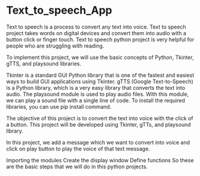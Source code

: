 # Text_to_speech_App

Text to speech is a process to convert any text into voice. Text to speech project takes words on digital devices and convert them into audio with a button click or finger touch. Text to speech python project is very helpful for people who are struggling with reading.

To implement this project, we will use the basic concepts of Python, Tkinter, gTTS, and playsound libraries.

Tkinter is a standard GUI Python library that is one of the fastest and easiest ways to build GUI applications using Tkinter.
gTTS (Google Text-to-Speech) is a Python library, which is a very easy library that converts the text into audio.
The playsound module is used to play audio files. With this module, we can play a sound file with a single line of code.
To install the required libraries, you can use pip install command.

The objective of this project is to convert the text into voice with the click of a button. This project will be developed using Tkinter, gTTs, and playsound library.

In this project, we add a message which we want to convert into voice and click on play button to play the voice of that text message.

Importing the modules
Create the display window
Define functions
So these are the basic steps that we will do in this python projects.
